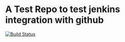 # A Test Repo to test jenkins integration with github

[![Build Status](https://104.236.108.161/job/goprac/statusbadges-build/icon)](https://104.236.108.161/job/goprac/)

